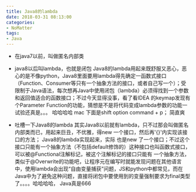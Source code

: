 ```yaml
---
title: Java8的lambda
date: 2018-03-31 08:13:00
categories:
- NoMatter
tags:
- Java
---  
```

- 在java7以前，叫做匿名内部类
- java8以后叫lambda，也就是闭包
Java8的lambda用起来既舒服又恶心，恶心的是不像python，Java8里面要用lambda得先确定一函数式接口（Function、Consumer等只有一个抽象方法的接口，或者自己写一个）；受限制于Java语法，每次想再Java中使用闭包（lambda）必须得找到一个参数和返回值适合的函数接口；不过今天显得没事，看了看IDEA
的keymap发现有个Parameter Function的功能，猜想是不是将代码变成lambda参数的功能一试验还真是。。。 哈哈哈哈 mac 下面是shift option command + p； 简直爽

- 吐槽一下Java8的lambda
其实Java8以前就有lambda，只不过那会叫做匿名内部类而已，用起来巨丑，不优雅，得new 一个接口，然后再'{}'内实现该接口的方法； Java8的lambda实现起来，实际
也是new 了一个接口；不过这个接口只能有一个抽象方法（不包括default修饰的）这种接口也叫函数式接口，可以被@Functional注解标记，被这个注解标记的接口只能有
一个抽象方法，类似于@Overwrite的功能吧，让程序元在编写时就能发现问题在其他语言中，使用lambda会出现“自由变量捕获”问题，JS和python中都常见，而在Java中为了避免这种问题，直接将闭包中要使用到的变量强制要求为final类型了。。。。哈哈哈哈， Java真是666